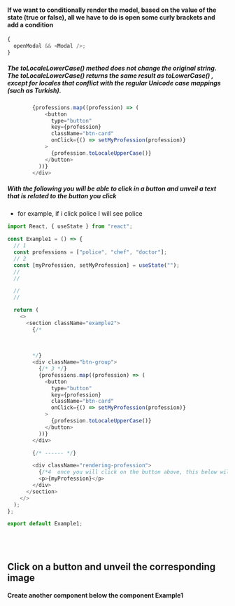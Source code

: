 #### If we want to conditionally render the model, based on the value of the state (true or false), all we have to do is open some curly brackets and add a condition

```javascript
{
  openModal && <Modal />;
}
```

##### The toLocaleLowerCase() method does not change the original string. The toLocaleLowerCase() returns the same result as toLowerCase() , except for locales that conflict with the regular Unicode case mappings (such as Turkish).

```javascript
        {professions.map((profession) => (
            <button
              type="button"
              key={profession}
              className="btn-card"
              onClick={() => setMyProfession(profession)}
            >
              {profession.toLocaleUpperCase()}
            </button>
          ))}
        </div>
```

##### With the following you will be able to click in a button and unveil a text that is related to the button you click

- for example, if i click police I will see police

```javascript
import React, { useState } from "react";

const Example1 = () => {
  // 1
  const professions = ["police", "chef", "doctor"];
  // 2
  const [myProfession, setMyProfession] = useState("");
  //
  //

  //
  //

  return (
    <>
      <section className="example2">
        {/* 
        
        
        
        */}
        <div className="btn-group">
          {/* 3 */}
          {professions.map((profession) => (
            <button
              type="button"
              key={profession}
              className="btn-card"
              onClick={() => setMyProfession(profession)}
            >
              {profession.toLocaleUpperCase()}
            </button>
          ))}
        </div>

        {/* ------ */}

        <div className="rendering-profession">
          {/*4  once you will click on the button above, this below will render */}
          <p>{myProfession}</p>
        </div>
      </section>
    </>
  );
};

export default Example1;
```

<br>
<br>

## Click on a button and unveil the corresponding image

#### Create another component below the component Example1

```javascript

```
